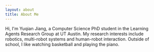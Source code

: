 ```yaml
---
layout: about
title: About Me
---
```


Hi, I'm Yuqian Jiang, a Computer Science PhD student in the Learning Agents Research Group at UT Austin. My research interests include robotics, multi-robot systems and human-robot interaction. Outside of school, I like watching basketball and playing the piano.
